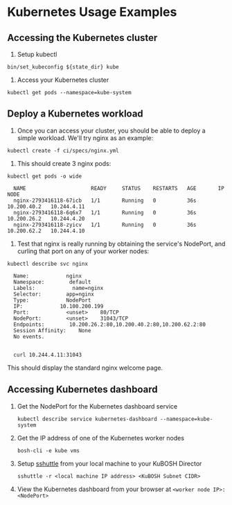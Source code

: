 # Kubernetes Usage Examples

## Accessing the Kubernetes cluster

1. Setup kubectl
  ```
  bin/set_kubeconfig ${state_dir} kube
  ```

1. Access your Kubernetes cluster
  ```
  kubectl get pods --namespace=kube-system
  ```

## Deploy a Kubernetes workload

1. Once you can access your cluster, you should be able to deploy a simple workload. We'll try nginx as an example:
  ```
  kubectl create -f ci/specs/nginx.yml
  ```

1. This should create 3 nginx pods:

  ```
  kubectl get pods -o wide
   
    NAME                     READY     STATUS    RESTARTS   AGE       IP            NODE
    nginx-2793416118-67icb   1/1       Running   0          36s       10.200.40.2   10.244.4.11
    nginx-2793416118-6q6x7   1/1       Running   0          36s       10.200.26.2   10.244.4.20
    nginx-2793416118-zyicv   1/1       Running   0          36s       10.200.62.2   10.244.4.10
  ```

1. Test that nginx is really running by obtaining the service's NodePort, and curling that port on any of your worker nodes:

  ```
  kubectl describe svc nginx
  
    Name:            nginx
    Namespace:        default
    Labels:            name=nginx
    Selector:        app=nginx
    Type:            NodePort
    IP:            10.100.200.199
    Port:            <unset>    80/TCP
    NodePort:        <unset>    31043/TCP
    Endpoints:        10.200.26.2:80,10.200.40.2:80,10.200.62.2:80
    Session Affinity:    None
    No events.
  
  
    curl 10.244.4.11:31043
  ```
  
  This should display the standard nginx welcome page.

## Accessing Kubernetes dashboard

1. Get the NodePort for the Kubernetes dashboard service

   ```
   kubectl describe service kubernetes-dashboard --namespace=kube-system
   ```

1. Get the IP address of one of the Kubernetes worker nodes

   ```
   bosh-cli -e kube vms
   ```

1. Setup [sshuttle](https://github.com/apenwarr/sshuttle) from your local machine to your KuBOSH Director

   ```
   sshuttle -r <local machine IP address> <KuBOSH Subnet CIDR>
   ```

1. View the Kubernetes dashboard from your browser at `<worker node IP>:<NodePort>`
